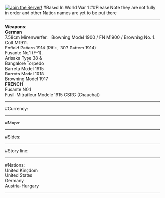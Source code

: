 [![Join the Server!](https://cdn.discordapp.com/attachments/361593010862948362/557958903309139970/066d9264b6471430204784e33405e009.png?size=64)](https://discord.gg/EVMVTBa)
#Based In World War 1
##Please Note they are not fully in order and other Nation names are yet to be put there
__________________________________________________________________________________________________________________________________
**Weapons**: <br>
**German** <br>
7.58cm Minenwerfer. &nbsp;
Browning Model 1900 / FN M1900 / Browning No. 1.
Colt M1911. <br>
Enfield Pattern 1914 (Rifle, .303 Pattern 1914). <br>
Fusante No.1 (F-1).<br>
Arisaka Type 38 & <br>
Bangalore Torpedo <br>
Barreta Model 1915 <br>
Barreta Model 1918 <br>
Browning Model 1917 <br>
**FRENCH** <br>
Fusante NO.1 <br>
Fusil-Mitrailleur Modele 1915 CSRG (Chauchat)
________________________________________________________________________________________________________________________________
#Currency:
________________________________________________________________________________________________________________________________
#Maps:
________________________________________________________________________________________________________________________________
#Sides:
_______________________________________________________________________________________________________________________________
#Story line:
_______________________________________________________________________________________________________________________________
#Nations: <br>
United Kingdom <br>
United States <br>
Germany <br>
Austria-Hungary <br>
_______________________________________________________________________________________________________________________________
